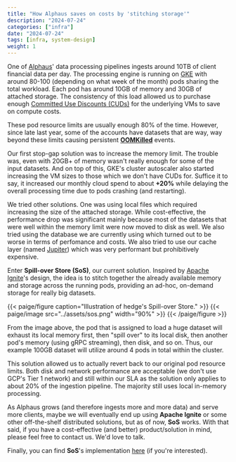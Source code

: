 ```yaml
---
title: "How Alphaus saves on costs by 'stitching storage'"
description: "2024-07-24"
categories: ["infra"]
date: "2024-07-24"
tags: [infra, system-design]
weight: 1
---
```


One of [Alphaus](https://www.alphaus.cloud/)' data processing pipelines ingests around 10TB of client financial data per day. The processing engine is running on [GKE](https://cloud.google.com/kubernetes-engine) with around 80-100 (depending on what week of the month) pods sharing the total workload. Each pod has around 10GB of memory and 30GB of attached storage. The consistency of this load allowed us to purchase enough [Committed Use Discounts (CUDs)](https://cloud.google.com/docs/cuds) for the underlying VMs to save on compute costs.

These pod resource limits are usually enough 80% of the time. However, since late last year, some of the accounts have datasets that are way, way beyond these limits causing persistent [**OOMKilled**](https://kubernetes.io/docs/tasks/configure-pod-container/assign-memory-resource/#exceed-a-container-s-memory-limit) events.

Our first stop-gap solution was to increase the memory limit. The trouble was, even with 20GB+ of memory wasn't really enough for some of the input datasets. And on top of this, GKE's cluster autoscaler also started increasing the VM sizes to those which we don't have CUDs for. Suffice it to say, it increased our monthly cloud spend to about **+20%** while delaying the overall processing time due to pods crashing (and restarting).

We tried other solutions. One was using local files which required increasing the size of the attached storage. While cost-effective, the performance drop was significant mainly because most of the datasets that were well within the memory limit were now moved to disk as well. We also tried using the database we are currently using which turned out to be worse in terms of perfomance and costs. We also tried to use our cache layer (named [Jupiter](https://github.com/alphauslabs/jupiter)) which was very performant but prohibitively expensive.

Enter **Spill-over Store (SoS)**, our current solution. Inspired by [Apache Ignite](https://ignite.apache.org/)'s design, the idea is to stitch together the already available memory and storage across the running pods, providing an ad-hoc, on-demand storage for really big datasets.

{{< paige/figure caption="Illustration of hedge's Spill-over Store." >}}
{{< paige/image src="../assets/sos.png" width="90%" >}}
{{< /paige/figure >}}

From the image above, the pod that is assigned to load a huge dataset will exhaust its local memory first, then "spill over" to its local disk, then another pod's memory (using gRPC streaming), then disk, and so on. Thus, our example 100GB dataset will utilize around 4 pods in total within the cluster.

This solution allowed us to actually revert back to our original pod resource limits. Both disk and network performance are acceptable (we don't use GCP's Tier 1 network) and still within our SLA as the solution only applies to about 20% of the ingestion pipeline. The majority still uses local in-memory processing.

As Alphaus grows (and therefore ingests more and more data) and serve more clients, maybe we will eventually end up using **Apache Ignite** or some other off-the-shelf distributed solutions, but as of now, **SoS** works. With that said, if you have a cost-effective (and better) product/solution in mind, please feel free to contact us. We'd love to talk.

Finally, you can find **SoS**'s implementation [here](https://github.com/flowerinthenight/hedge/blob/main/sos.go) (if you're interested).

<br>
